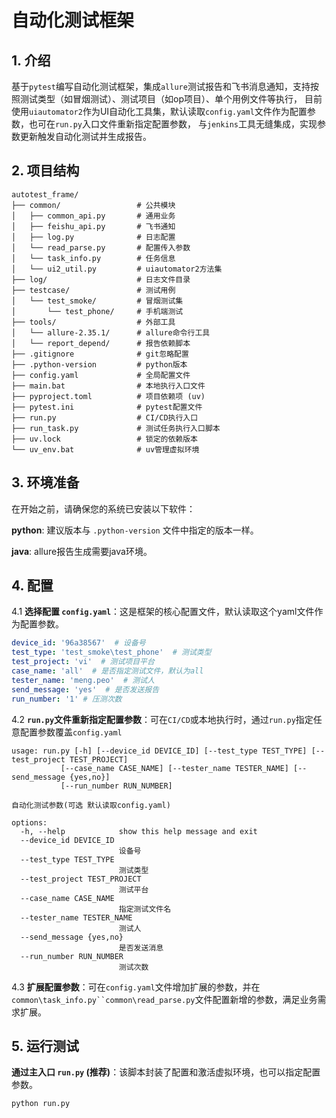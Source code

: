 # 自动化测试框架

## 1. 介绍

基于`pytest`编写自动化测试框架，集成`allure`测试报告和飞书消息通知，支持按照测试类型（如冒烟测试）、测试项目（如op项目）、单个用例文件等执行，
目前使用`uiautomator2`作为UI自动化工具集，默认读取`config.yaml`文件作为配置参数，也可在`run.py`入口文件重新指定配置参数，
与`jenkins`工具无缝集成，实现参数更新触发自动化测试并生成报告。

## 2. 项目结构

```
autotest_frame/
├── common/                 # 公共模块
│   ├── common_api.py       # 通用业务
│   ├── feishu_api.py       # 飞书通知
│   ├── log.py              # 日志配置
│   └── read_parse.py       # 配置传入参数
│   └── task_info.py        # 任务信息
│   └── ui2_util.py         # uiautomator2方法集
├── log/                    # 日志文件目录
├── testcase/               # 测试用例
│   └── test_smoke/         # 冒烟测试集
│       └── test_phone/     # 手机端测试
├── tools/                  # 外部工具
│   └── allure-2.35.1/      # allure命令行工具
│   └── report_depend/      # 报告依赖脚本
├── .gitignore              # git忽略配置
├── .python-version         # python版本
├── config.yaml             # 全局配置文件
├── main.bat                # 本地执行入口文件
├── pyproject.toml          # 项目依赖项 (uv)
├── pytest.ini              # pytest配置文件
├── run.py                  # CI/CD执行入口
├── run_task.py             # 测试任务执行入口脚本
├── uv.lock                 # 锁定的依赖版本 
└── uv_env.bat              # uv管理虚拟环境 
```

## 3. 环境准备

在开始之前，请确保您的系统已安装以下软件：

   **python**: 建议版本与 `.python-version` 文件中指定的版本一样。

   **java**: allure报告生成需要java环境。

## 4. 配置

4.1 **选择配置 `config.yaml`**：这是框架的核心配置文件，默认读取这个yaml文件作为配置参数。
   ```yaml
   device_id: '96a38567'  # 设备号
   test_type: 'test_smoke\test_phone'  # 测试类型
   test_project: 'vi'  # 测试项目平台
   case_name: 'all'  # 是否指定测试文件，默认为all
   tester_name: 'meng.peo'  # 测试人
   send_message: 'yes'  # 是否发送报告
   run_number: '1' # 压测次数
   ```
4.2 **`run.py`文件重新指定配置参数**：可在`CI/CD`或本地执行时，通过`run.py`指定任意配置参数覆盖`config.yaml`
   ```text
   usage: run.py [-h] [--device_id DEVICE_ID] [--test_type TEST_TYPE] [--test_project TEST_PROJECT]
              [--case_name CASE_NAME] [--tester_name TESTER_NAME] [--send_message {yes,no}]       
              [--run_number RUN_NUMBER]
   
   自动化测试参数(可选 默认读取config.yaml)
   
   options:
     -h, --help            show this help message and exit
     --device_id DEVICE_ID
                           设备号
     --test_type TEST_TYPE
                           测试类型
     --test_project TEST_PROJECT
                           测试平台
     --case_name CASE_NAME
                           指定测试文件名
     --tester_name TESTER_NAME
                           测试人
     --send_message {yes,no}
                           是否发送消息
     --run_number RUN_NUMBER
                           测试次数

   ```
4.3 **扩展配置参数**：可在`config.yaml`文件增加扩展的参数，并在`common\task_info.py``common\read_parse.py`文件配置新增的参数，满足业务需求扩展。
   
## 5. 运行测试

   **通过主入口 `run.py` (推荐)**：该脚本封装了配置和激活虚拟环境，也可以指定配置参数。
   ```bash
   python run.py
   ```